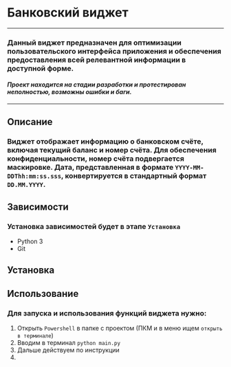 # Банковский виджет
___
### Данный виджет предназначен для оптимизации пользовательского интерфейса приложения и обеспечения предоставления всей релевантной информации в доступной форме. 
#### _Проект находится на стадии разработки и протестирован неполностью, возможны ошибки и баги._
___
## Описание
### Виджет отображает информацию о банковском счёте, включая текущий баланс и номер счёта. Для обеспечения конфиденциальности, номер счёта подвергается маскировке. Дата, представленная в формате `YYYY-MM-DDThh:mm:ss.sss`, конвертируется в стандартный формат `DD.MM.YYYY`.
## Зависимости
### Установка зависимостей будет в этапе `Установка`
* Python 3
* Git
## Установка
### 
## Использование
### Для запуска и использования функций виджета нужно:
1. Открыть `Powershell` в папке с проектом (ПКМ и в меню ищем `открыть в терминале`)
2. Вводим в терминал `python main.py`
3. Дальше действуем по инструкции
4. 

